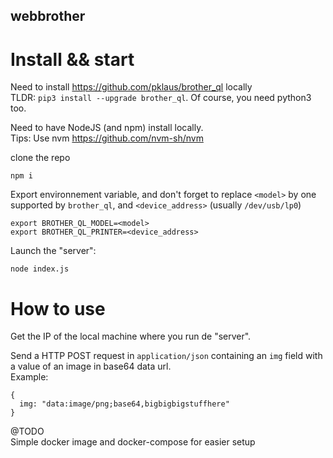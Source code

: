 ## webbrother

# Install && start

Need to install https://github.com/pklaus/brother_ql locally  
TLDR: `pip3 install --upgrade brother_ql`. Of course, you need python3 too.

Need to have NodeJS (and npm) install locally.  
Tips: Use nvm https://github.com/nvm-sh/nvm  

clone the repo

`npm i`

Export environnement variable, and don't forget to replace `<model>` by one supported by `brother_ql`, and `<device_address>` (usually `/dev/usb/lp0`)
```
export BROTHER_QL_MODEL=<model>
export BROTHER_QL_PRINTER=<device_address>
```

Launch the "server":

```
node index.js
```

# How to use

Get the IP of the local machine where you run de "server".  

Send a HTTP POST request in `application/json` containing an `img` field with a value of an image in base64 data url.  
Example:  
```
{
  img: "data:image/png;base64,bigbigbigstuffhere"
}
```


@TODO  
Simple docker image and docker-compose for easier setup
